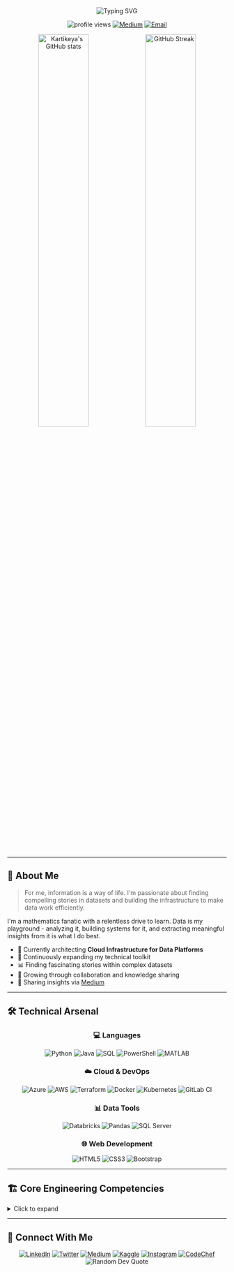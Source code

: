 <div align="center">
  <img src="https://readme-typing-svg.herokuapp.com?font=Fira+Code&weight=600&size=30&pause=1000&color=3498DB&center=true&vCenter=true&random=false&width=600&height=100&lines=Hello+World%2C+I'm+Kartikeya+Jain+😊;Mathematics+Enthusiast;Data+Infrastructure+Engineer;Cloud+%26+DevOps+Specialist" alt="Typing SVG" />
  
  <p>
    <img src="https://komarev.com/ghpvc/?username=kartikeya47jain&label=Profile%20views&color=0e75b6&style=for-the-badge" alt="profile views" />
    <a href="https://medium.com/@kartikeya47jain"><img src="https://img.shields.io/badge/Medium-12100E?style=for-the-badge&logo=medium&logoColor=white" alt="Medium" /></a>
    <a href="mailto:kartikeya007jain@gmail.com"><img src="https://img.shields.io/badge/Email-D14836?style=for-the-badge&logo=gmail&logoColor=white" alt="Email" /></a>
  </p>
</div>

<div align="center">
  <img src="https://github-readme-stats.vercel.app/api?username=kartikeya47jain&show_icons=true&theme=tokyonight&hide_border=true&include_all_commits=true&count_private=true" width="48%" alt="Kartikeya's GitHub stats" />
  <img src="https://github-readme-streak-stats.herokuapp.com/?user=kartikeya47jain&theme=tokyonight&hide_border=true" width="48%" alt="GitHub Streak" />
</div>

---

## 🌟 About Me

> For me, information is a way of life. I'm passionate about finding compelling stories in datasets and building the infrastructure to make data work efficiently.

I'm a mathematics fanatic with a relentless drive to learn. Data is my playground - analyzing it, building systems for it, and extracting meaningful insights from it is what I do best.

- 🔭 Currently architecting **Cloud Infrastructure for Data Platforms**
- 🌱 Continuously expanding my technical toolkit
- 📊 Finding fascinating stories within complex datasets
- 🤝 Growing through collaboration and knowledge sharing
- 📝 Sharing insights via [Medium](https://medium.com/@kartikeya47jain)

---

## 🛠️ Technical Arsenal

<div align="center">
  
### 💻 Languages

![Python](https://img.shields.io/badge/Python-3776AB?style=for-the-badge&logo=python&logoColor=white)
![Java](https://img.shields.io/badge/Java-ED8B00?style=for-the-badge&logo=openjdk&logoColor=white)
![SQL](https://img.shields.io/badge/SQL-4479A1?style=for-the-badge&logo=postgresql&logoColor=white)
![PowerShell](https://img.shields.io/badge/PowerShell-5391FE?style=for-the-badge&logo=powershell&logoColor=white)
![MATLAB](https://img.shields.io/badge/MATLAB-0076A8?style=for-the-badge&logo=mathworks&logoColor=white)

### ☁️ Cloud & DevOps

![Azure](https://img.shields.io/badge/Azure-0078D4?style=for-the-badge&logo=microsoftazure&logoColor=white)
![AWS](https://img.shields.io/badge/AWS-232F3E?style=for-the-badge&logo=amazonaws&logoColor=white)
![Terraform](https://img.shields.io/badge/Terraform-7B42BC?style=for-the-badge&logo=terraform&logoColor=white)
![Docker](https://img.shields.io/badge/Docker-2496ED?style=for-the-badge&logo=docker&logoColor=white)
![Kubernetes](https://img.shields.io/badge/Kubernetes-326CE5?style=for-the-badge&logo=kubernetes&logoColor=white)
![GitLab CI](https://img.shields.io/badge/GitLab_CI-FCA121?style=for-the-badge&logo=gitlab&logoColor=white)

### 📊 Data Tools

![Databricks](https://img.shields.io/badge/Databricks-FF3621?style=for-the-badge&logo=databricks&logoColor=white)
![Pandas](https://img.shields.io/badge/Pandas-150458?style=for-the-badge&logo=pandas&logoColor=white)
![SQL Server](https://img.shields.io/badge/SQL_Server-CC2927?style=for-the-badge&logo=microsoftsqlserver&logoColor=white)

### 🌐 Web Development

![HTML5](https://img.shields.io/badge/HTML5-E34F26?style=for-the-badge&logo=html5&logoColor=white)
![CSS3](https://img.shields.io/badge/CSS3-1572B6?style=for-the-badge&logo=css3&logoColor=white)
![Bootstrap](https://img.shields.io/badge/Bootstrap-7952B3?style=for-the-badge&logo=bootstrap&logoColor=white)

</div>

---

## 🏗️ Core Engineering Competencies

<details>
<summary>Click to expand</summary>

1. **Infrastructure as Code** - Designing and deploying infrastructure for Databricks using Terraform, integrating AWS services through IaC

2. **CI/CD Pipelines** - Developing and automating CI/CD pipelines in GitLab to streamline deployment processes

3. **Cloud Networking** - Configuring Site-to-Site VPN, Azure Firewall, and monitoring solutions like Log Analytics Workspace

4. **Data Platform Implementation** - Deploying end-to-end data platforms with services like Azure Key Vault, Storage Account, AKS, AWS S3, Secrets Manager, EC2, IAM

5. **Infrastructure Automation** - Automating provisioning and management with Terraform, Bicep, and PowerShell for scalability and security
</details>

---

## 🔗 Connect With Me

<div align="center">
  <a href="https://linkedin.com/in/kartikeya-jain"><img src="https://img.shields.io/badge/LinkedIn-0077B5?style=for-the-badge&logo=linkedin&logoColor=white" alt="LinkedIn"/></a>
  <a href="https://twitter.com/kartikeya47jain"><img src="https://img.shields.io/badge/Twitter-1DA1F2?style=for-the-badge&logo=twitter&logoColor=white" alt="Twitter"/></a>
  <a href="https://medium.com/@kartikeya47jain"><img src="https://img.shields.io/badge/Medium-12100E?style=for-the-badge&logo=medium&logoColor=white" alt="Medium"/></a>
  <a href="https://kaggle.com/kartikeya_47_jain"><img src="https://img.shields.io/badge/Kaggle-20BEFF?style=for-the-badge&logo=kaggle&logoColor=white" alt="Kaggle"/></a>
  <a href="https://instagram.com/kartikeya47jain"><img src="https://img.shields.io/badge/Instagram-E4405F?style=for-the-badge&logo=instagram&logoColor=white" alt="Instagram"/></a>
  <a href="https://www.codechef.com/users/kartikeya47j"><img src="https://img.shields.io/badge/CodeChef-5B4638?style=for-the-badge&logo=codechef&logoColor=white" alt="CodeChef"/></a>
</div>

<div align="center">
  <img src="https://quotes-github-readme.vercel.app/api?type=horizontal&theme=tokyonight" alt="Random Dev Quote" />
</div>
